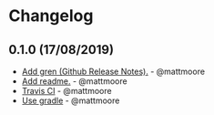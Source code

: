 # Changelog

## 0.1.0 (17/08/2019)
- [Add gren (Github Release Notes).](https://github.com/mattmoore/kotlin-png/commit/a3956f296505f96e6575dec791c153b7400cf358) - @mattmoore
- [Add readme.](https://github.com/mattmoore/kotlin-png/commit/700272d7ea04b3ccaec4e4b2aca409a6d0b10725) - @mattmoore
- [Travis CI](https://github.com/mattmoore/kotlin-png/commit/117cdfc1277f76692835f1b733710100644f7be1) - @mattmoore
- [Use gradle](https://github.com/mattmoore/kotlin-png/commit/a386c975c6235751818644cab042d73307ca3814) - @mattmoore
